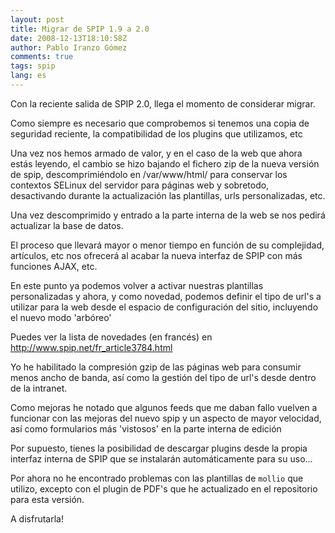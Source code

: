 ```yaml
---
layout: post
title: Migrar de SPIP 1.9 a 2.0
date: 2008-12-13T18:10:58Z
author: Pablo Iranzo Gómez
comments: true
tags: spip
lang: es
---
```

Con la reciente salida de SPIP 2.0, llega el momento de considerar migrar.

Como siempre es necesario que comprobemos si tenemos una copia de seguridad reciente, la compatibilidad de los plugins que utilizamos, etc

Una vez nos hemos armado de valor, y en el caso de la web que ahora estás leyendo, el cambio se hizo bajando el fichero zip de la nueva versión de spip, descomprimiéndolo en /var/www/html/ para conservar los contextos SELinux del servidor para páginas web y sobretodo, desactivando durante la actualización las plantillas, urls personalizadas, etc.

Una vez descomprimido y entrado a la parte interna de la web se nos pedirá actualizar la base de datos.

El proceso que llevará mayor o menor tiempo en función de su complejidad, artículos, etc nos ofrecerá al acabar la nueva interfaz de SPIP con más funciones AJAX, etc.

En este punto ya podemos volver a activar nuestras plantillas personalizadas y ahora, y como novedad, podemos definir el tipo de url's a utilizar para la web desde el espacio de configuración del sitio, incluyendo el nuevo modo 'arbóreo'

Puedes ver la lista de novedades (en francés) en <http://www.spip.net/fr_article3784.html>

Yo he habilitado la compresión gzip de las páginas web para consumir menos ancho de banda, así como la gestión del tipo de url's desde dentro de la intranet.

Como mejoras he notado que algunos feeds que me daban fallo vuelven a funcionar con las mejoras del nuevo spip y un aspecto de mayor velocidad, así como formularios más 'vistosos' en la parte interna de edición

Por supuesto, tienes la posibilidad de descargar plugins desde la propia interfaz interna de SPIP que se instalarán automáticamente para su uso...

Por ahora no he encontrado problemas con las plantillas de `mollio` que utilizo, excepto con el plugin de PDF's que he actualizado en el repositorio para esta versión.

A disfrutarla!
